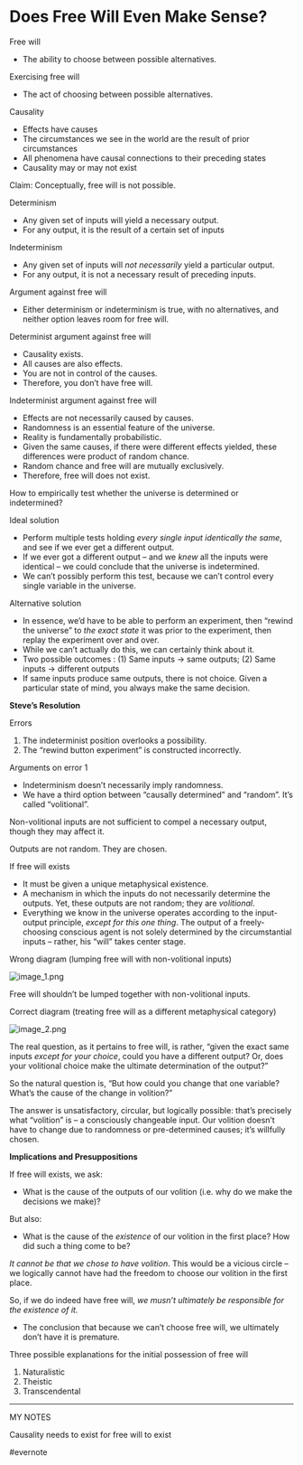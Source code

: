 # Does Free Will Even Make Sense?

Free will

- The ability to choose between possible alternatives.

Exercising free will

- The act of choosing between possible alternatives.

Causality

- Effects have causes
- The circumstances we see in the world are the result of prior circumstances
- All phenomena have causal connections to their preceding states
- Causality may or may not exist

Claim: Conceptually, free will is not possible.

Determinism

- Any given set of inputs will yield a necessary output.
- For any output, it is the result of a certain set of inputs

Indeterminism

- Any given set of inputs will *not necessarily* yield a particular output.
- For any output, it is not a necessary result of preceding inputs.

Argument against free will

- Either determinism or indeterminism is true, with no alternatives, and neither option leaves room for free will.

Determinist argument against free will

- Causality exists.
- All causes are also effects.
- You are not in control of the causes.
- Therefore, you don’t have free will.

Indeterminist argument against free will

- Effects are not necessarily caused by causes.
- Randomness is an essential feature of the universe.
- Reality is fundamentally probabilistic.
- Given the same causes, if there were different effects yielded, these differences were product of random chance.
- Random chance and free will are mutually exclusively.
- Therefore, free will does not exist.

How to empirically test whether the universe is determined or indetermined?

Ideal solution

- Perform multiple tests holding *every single input identically the same*, and see if we ever get a different output.
- If we ever got a different output – and we *knew* all the inputs were identical – we could conclude that the universe is indetermined.
- We can’t possibly perform this test, because we can’t control every single variable in the universe.

Alternative solution

- In essence, we’d have to be able to perform an experiment, then “rewind the universe” to *the exact state* it was prior to the experiment, then replay the experiment over and over.
- While we can’t actually do this, we can certainly think about it.
- Two possible outcomes : (1) Same inputs -> same outputs; (2) Same inputs -> different outputs
- If same inputs produce same outputs, there is not choice. Given a particular state of mind, you always make the same decision.

**Steve’s Resolution**

Errors

1. The indeterminist position overlooks a possibility.
2. The “rewind button experiment” is constructed incorrectly.

Arguments on error 1

- Indeterminism doesn’t necessarily imply randomness.
- We have a third option between “causally determined” and “random”. It’s called “volitional”.

Non-volitional inputs are not sufficient to compel a necessary output, though they may affect it.

Outputs are not random. They are chosen.

If free will exists

- It must be given a unique metaphysical existence.
- A mechanism in which the inputs do not necessarily determine the outputs. Yet, these outputs are not random; they are *volitional*.
- Everything we know in the universe operates according to the input-output principle, *except for this one thing*. The output of a freely-choosing conscious agent is not solely determined by the circumstantial inputs – rather, his “will” takes center stage.

Wrong diagram (lumping free will with non-volitional inputs)

![image_1.png](https://res.craft.do/user/full/63534923-d6b9-bddc-93d1-c854ccf112a8/doc/C094A838-B93E-4D66-A194-B3A7DF85CC4A/445283D6-1B6D-4FCA-98D3-249D61F139DD_2/image_1.png)

Free will shouldn’t be lumped together with non-volitional inputs.

Correct diagram (treating free will as a different metaphysical category)

![image_2.png](https://res.craft.do/user/full/63534923-d6b9-bddc-93d1-c854ccf112a8/doc/C094A838-B93E-4D66-A194-B3A7DF85CC4A/5FD55573-F888-462D-ABCE-A8A6B66B860B_2/image_2.png)

The real question, as it pertains to free will, is rather, “given the exact same inputs *except for your choice*, could you have a different output? Or, does your volitional choice make the ultimate determination of the output?”

So the natural question is, “But how could you change that one variable? What’s the cause of the change in volition?”

The answer is unsatisfactory, circular, but logically possible: that’s precisely what “volition” is – a consciously changeable input. Our volition doesn’t have to change due to randomness or pre-determined causes; it’s willfully chosen.

**Implications and Presuppositions**

If free will exists, we ask:

- What is the cause of the outputs of our volition (i.e. why do we make the decisions we make)?

But also:

- What is the cause of the *existence* of our volition in the first place? How did such a thing come to be?

*It cannot be that we chose to have volition*. This would be a vicious circle – we logically cannot have had the freedom to choose our volition in the first place.

So, if we do indeed have free will, *we musn’t ultimately be responsible for the existence of it.*

- The conclusion that because we can’t choose free will, we ultimately don’t have it is premature.

Three possible explanations for the initial possession of free will

1. Naturalistic
2. Theistic
3. Transcendental

---

MY NOTES

Causality needs to exist for free will to exist

\#evernote


